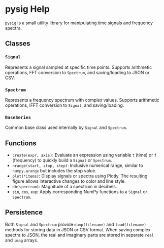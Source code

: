# pysig Help

`pysig` is a small utility library for manipulating time signals and frequency spectra.

## Classes

### `Signal`
Represents a signal sampled at specific time points. Supports arithmetic operations, FFT conversion to `Spectrum`, and saving/loading to JSON or CSV.

### `Spectrum`
Represents a frequency spectrum with complex values. Supports arithmetic operations, IFFT conversion to `Signal`, and saving/loading.

### `BaseSeries`
Common base class used internally by `Signal` and `Spectrum`.

## Functions

- `create(expr, axis)`: Evaluate an expression using variable `t` (time) or `f` (frequency) to quickly build a `Signal` or `Spectrum`.
- `nrange(start, stop, step)`: Inclusive numerical range, similar to `numpy.arange` but includes the stop value.
- `plot(*items)`: Display signals or spectra using Plotly. The resulting figure allows interactive changes to color and line style.
- `db(spectrum)`: Magnitude of a spectrum in decibels.
- `sin`, `cos`, `exp`: Apply corresponding NumPy functions to a `Signal` or `Spectrum`.

## Persistence

Both `Signal` and `Spectrum` provide `dump(filename)` and `load(filename)` methods for storing data in JSON or CSV format. When saving complex spectra to JSON, the real and imaginary parts are stored in separate `real` and `imag` arrays.

